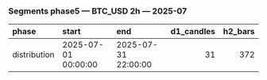 ### Segments phase5 — BTC_USD 2h — 2025-07

| phase        | start               | end                 |   d1_candles |   h2_bars |
|:-------------|:--------------------|:--------------------|-------------:|----------:|
| distribution | 2025-07-01 00:00:00 | 2025-07-31 22:00:00 |           31 |       372 |